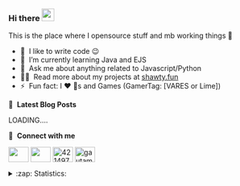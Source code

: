 ### Hi there <img src="https://media.giphy.com/media/hvRJCLFzcasrR4ia7z/giphy.gif" width="25px"></a>
This is the place where I opensource stuff and mb working things :rofl:

- 🔭 &nbsp;I like to write code :wink:
- 🌱 &nbsp;I’m currently learning Java and EJS
- 💬 &nbsp;Ask me about anything related to Javascript/Python 
- 👨‍💻 &nbsp;Read more about my projects at [shawty.fun](shawty.fun)
- ⚡ &nbsp;Fun fact: I :heart: :dog:s and Games (GamerTag: [VARES or Lime])


📕 &nbsp;**Latest Blog Posts**
<!-- BLOG-POST-LIST:START -->
LOADING....
<!-- BLOG-POST-LIST:END -->


🔗 &nbsp;**Connect with me**
<p align="left">
<a href="https://vk.com/4svnaym" target="blank"><img align="center" src="https://gazovik.info/wp-content/uploads/2018/03/вк-иконка.png" height="30" width="40" /></a>
<a href="https://twitter.com/ya_vares" target="blank"><img align="center" src="https://raw.githubusercontent.com/rahuldkjain/github-profile-readme-generator/master/src/images/icons/Social/twitter.svg"  height="30" width="40" /></a>
<a href="https://t.me/im_vares" target="blank"><img align="center" src="https://cdn-icons-png.flaticon.com/512/906/906377.png" alt="4214976" height="30" width="40" /></a>
<a href="https://instagram.com/tot.nekit" target="blank"><img align="center" src="https://raw.githubusercontent.com/rahuldkjain/github-profile-readme-generator/master/src/images/icons/Social/instagram.svg" alt="gautamkrishnar" height="30" width="40" /></a>

  
<details>
  <summary>:zap: Statistics:</summary>
   <img align="left" alt="codeSTACKr's GitHub Stats" src="https://github-readme-stats.vercel.app/api/top-langs/?username=Im-Vares&langs_count=8&layout=compact&theme=radical" />
    
  <br />
    <img align="left" alt="codeSTACKr's GitHub Stats" src="https://github-readme-stats.vercel.app/api?username=Im-Vares&show_icons=true&theme=radical" />
</details>

